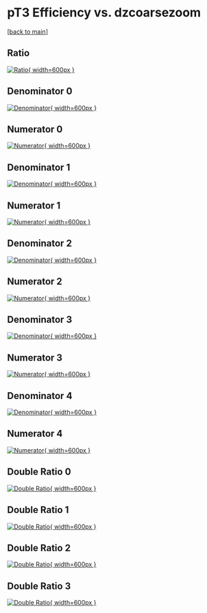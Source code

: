 # pT3 Efficiency vs. dzcoarsezoom

[[back to main](./)]



## Ratio

[![Ratio](../mtv/var/pT3_xtr_321_1_eff_dzcoarsezoom.png){ width=600px }](../mtv/var/pT3_xtr_321_1_eff_dzcoarsezoom.pdf)

## Denominator 0

[![Denominator](../mtv/den/pT3_xtr_321_1_eff_dzcoarsezoom_den0.png){ width=600px }](../mtv/den/pT3_xtr_321_1_eff_dzcoarsezoom_den0.pdf)

## Numerator 0

[![Numerator](../mtv/num/pT3_xtr_321_1_eff_dzcoarsezoom_num0.png){ width=600px }](../mtv/num/pT3_xtr_321_1_eff_dzcoarsezoom_num0.pdf)

## Denominator 1

[![Denominator](../mtv/den/pT3_xtr_321_1_eff_dzcoarsezoom_den1.png){ width=600px }](../mtv/den/pT3_xtr_321_1_eff_dzcoarsezoom_den1.pdf)

## Numerator 1

[![Numerator](../mtv/num/pT3_xtr_321_1_eff_dzcoarsezoom_num1.png){ width=600px }](../mtv/num/pT3_xtr_321_1_eff_dzcoarsezoom_num1.pdf)

## Denominator 2

[![Denominator](../mtv/den/pT3_xtr_321_1_eff_dzcoarsezoom_den2.png){ width=600px }](../mtv/den/pT3_xtr_321_1_eff_dzcoarsezoom_den2.pdf)

## Numerator 2

[![Numerator](../mtv/num/pT3_xtr_321_1_eff_dzcoarsezoom_num2.png){ width=600px }](../mtv/num/pT3_xtr_321_1_eff_dzcoarsezoom_num2.pdf)

## Denominator 3

[![Denominator](../mtv/den/pT3_xtr_321_1_eff_dzcoarsezoom_den3.png){ width=600px }](../mtv/den/pT3_xtr_321_1_eff_dzcoarsezoom_den3.pdf)

## Numerator 3

[![Numerator](../mtv/num/pT3_xtr_321_1_eff_dzcoarsezoom_num3.png){ width=600px }](../mtv/num/pT3_xtr_321_1_eff_dzcoarsezoom_num3.pdf)

## Denominator 4

[![Denominator](../mtv/den/pT3_xtr_321_1_eff_dzcoarsezoom_den4.png){ width=600px }](../mtv/den/pT3_xtr_321_1_eff_dzcoarsezoom_den4.pdf)

## Numerator 4

[![Numerator](../mtv/num/pT3_xtr_321_1_eff_dzcoarsezoom_num4.png){ width=600px }](../mtv/num/pT3_xtr_321_1_eff_dzcoarsezoom_num4.pdf)

## Double Ratio 0

[![Double Ratio](../mtv/ratio/pT3_xtr_321_1_eff_dzcoarsezoom_ratio0.png){ width=600px }](../mtv/ratio/pT3_xtr_321_1_eff_dzcoarsezoom_ratio0.pdf)

## Double Ratio 1

[![Double Ratio](../mtv/ratio/pT3_xtr_321_1_eff_dzcoarsezoom_ratio1.png){ width=600px }](../mtv/ratio/pT3_xtr_321_1_eff_dzcoarsezoom_ratio1.pdf)

## Double Ratio 2

[![Double Ratio](../mtv/ratio/pT3_xtr_321_1_eff_dzcoarsezoom_ratio2.png){ width=600px }](../mtv/ratio/pT3_xtr_321_1_eff_dzcoarsezoom_ratio2.pdf)

## Double Ratio 3

[![Double Ratio](../mtv/ratio/pT3_xtr_321_1_eff_dzcoarsezoom_ratio3.png){ width=600px }](../mtv/ratio/pT3_xtr_321_1_eff_dzcoarsezoom_ratio3.pdf)

